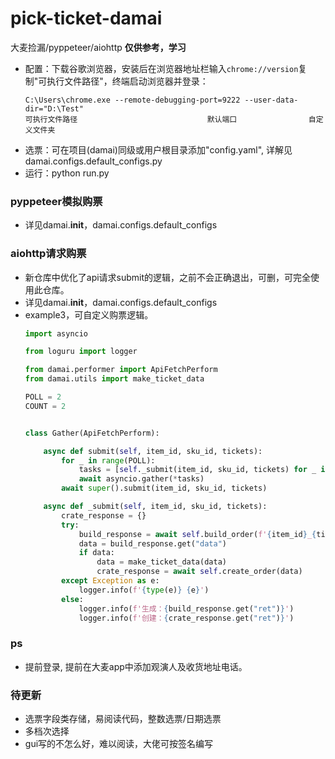# pick-ticket-damai
大麦捡漏/pyppeteer/aiohttp  **仅供参考，学习**
- 配置：下载谷歌浏览器，安装后在浏览器地址栏输入`chrome://version`复制"可执行文件路径"，终端启动浏览器并登录：
  ```shell
  C:\Users\chrome.exe --remote-debugging-port=9222 --user-data-dir="D:\Test"
  可执行文件路径                             默认端口                自定义文件夹
  ```
- 选票：可在项目(damai)同级或用户根目录添加"config.yaml", 详解见damai.configs.default_configs.py
- 运行：python run.py

### pyppeteer模拟购票
- 详见damai.__init__，damai.configs.default_configs

### aiohttp请求购票
- 新仓库中优化了api请求submit的逻辑，之前不会正确退出，可删，可完全使用此仓库。
- 详见damai.__init__，damai.configs.default_configs
- example3，可自定义购票逻辑。
  ```python
  import asyncio
  
  from loguru import logger

  from damai.performer import ApiFetchPerform
  from damai.utils import make_ticket_data
  
  POLL = 2
  COUNT = 2
  
  
  class Gather(ApiFetchPerform):
  
      async def submit(self, item_id, sku_id, tickets):
          for _ in range(POLL):
              tasks = [self._submit(item_id, sku_id, tickets) for _ in range(COUNT)]
              await asyncio.gather(*tasks)
          await super().submit(item_id, sku_id, tickets)
  
      async def _submit(self, item_id, sku_id, tickets):
          crate_response = {}
          try:
              build_response = await self.build_order(f'{item_id}_{tickets}_{sku_id}')
              data = build_response.get("data")
              if data:
                  data = make_ticket_data(data)
                  crate_response = await self.create_order(data)
          except Exception as e:
              logger.info(f'{type(e)} {e}')
          else:
              logger.info(f'生成：{build_response.get("ret")}')
              logger.info(f'创建：{crate_response.get("ret")}')

  ```

### ps
- 提前登录, 提前在大麦app中添加观演人及收货地址电话。

### 待更新
- 选票字段类存储，易阅读代码，整数选票/日期选票
- 多档次选择
- gui写的不怎么好，难以阅读，大佬可按签名编写
